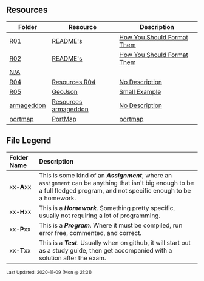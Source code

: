 ## Resources
| Folder | Resource | Description|
 | ------------|------------|------------|
 | [R01](https://github.com/rugbyprof/5443-Spatial-Data-Structures/tree/master/Resources/R01) | [ README's ](https://github.com/rugbyprof/5443-Spatial-Data-Structures/tree/master/Resources/R01) | [ How You Should Format Them](https://github.com/rugbyprof/5443-Spatial-Data-Structures/tree/master/Resources/R01) | [R01](https://github.com/rugbyprof/5443-Spatial-Data-Structures/tree/master/Resources/R01) | [ README's For Assignments](https://github.com/rugbyprof/5443-Spatial-Data-Structures/tree/master/Resources/R01) | [R01](https://github.com/rugbyprof/5443-Spatial-Data-Structures/tree/master/Resources/R01) | [ Common Errors](https://github.com/rugbyprof/5443-Spatial-Data-Structures/tree/master/Resources/R01) | [R01](https://github.com/rugbyprof/5443-Spatial-Data-Structures/tree/master/Resources/R01) | [ Example Assignment README](https://github.com/rugbyprof/5443-Spatial-Data-Structures/tree/master/Resources/R01) | [R01](https://github.com/rugbyprof/5443-Spatial-Data-Structures/tree/master/Resources/R01) | [ P02 ](https://github.com/rugbyprof/5443-Spatial-Data-Structures/tree/master/Resources/R01) | [ Bouncy Balls](https://github.com/rugbyprof/5443-Spatial-Data-Structures/tree/master/Resources/R01) | [R01](https://github.com/rugbyprof/5443-Spatial-Data-Structures/tree/master/Resources/R01) | [ Sally Smith](https://github.com/rugbyprof/5443-Spatial-Data-Structures/tree/master/Resources/R01) | [R01](https://github.com/rugbyprof/5443-Spatial-Data-Structures/tree/master/Resources/R01) | [ Description:](https://github.com/rugbyprof/5443-Spatial-Data-Structures/tree/master/Resources/R01) | [R01](https://github.com/rugbyprof/5443-Spatial-Data-Structures/tree/master/Resources/R01) | [ Files](https://github.com/rugbyprof/5443-Spatial-Data-Structures/tree/master/Resources/R01) | [R01](https://github.com/rugbyprof/5443-Spatial-Data-Structures/tree/master/Resources/R01) | [|      | File            | Description                                        |](https://github.com/rugbyprof/5443-Spatial-Data-Structures/tree/master/Resources/R01) | [R01](https://github.com/rugbyprof/5443-Spatial-Data-Structures/tree/master/Resources/R01) | [ Instructions](https://github.com/rugbyprof/5443-Spatial-Data-Structures/tree/master/Resources/R01) | [N/A](https://github.com/rugbyprof/5443-Spatial-Data-Structures/tree/master/Resources/R01) |
 | [R02](https://github.com/rugbyprof/5443-Spatial-Data-Structures/tree/master/Resources/R02) | [ README's ](https://github.com/rugbyprof/5443-Spatial-Data-Structures/tree/master/Resources/R02) | [ How You Should Format Them](https://github.com/rugbyprof/5443-Spatial-Data-Structures/tree/master/Resources/R02) | [R02](https://github.com/rugbyprof/5443-Spatial-Data-Structures/tree/master/Resources/R02) | [ GeoJson Format](https://github.com/rugbyprof/5443-Spatial-Data-Structures/tree/master/Resources/R02) | [N/A](https://github.com/rugbyprof/5443-Spatial-Data-Structures/tree/master/Resources/R02) |
 | [N/A](https://github.com/rugbyprof/5443-Spatial-Data-Structures/tree/master/Resources/N/A) |
 | [R04](https://github.com/rugbyprof/5443-Spatial-Data-Structures/tree/master/Resources/R04) | [ Resources R04 ](https://github.com/rugbyprof/5443-Spatial-Data-Structures/tree/master/Resources/R04) | [ No Description](https://github.com/rugbyprof/5443-Spatial-Data-Structures/tree/master/Resources/R04) | [N/A](https://github.com/rugbyprof/5443-Spatial-Data-Structures/tree/master/Resources/R04) |
 | [R05](https://github.com/rugbyprof/5443-Spatial-Data-Structures/tree/master/Resources/R05) | [ GeoJson ](https://github.com/rugbyprof/5443-Spatial-Data-Structures/tree/master/Resources/R05) | [ Small Example](https://github.com/rugbyprof/5443-Spatial-Data-Structures/tree/master/Resources/R05) | [N/A](https://github.com/rugbyprof/5443-Spatial-Data-Structures/tree/master/Resources/R05) |
 | [armageddon](https://github.com/rugbyprof/5443-Spatial-Data-Structures/tree/master/Resources/armageddon) | [ Resources armageddon ](https://github.com/rugbyprof/5443-Spatial-Data-Structures/tree/master/Resources/armageddon) | [ No Description](https://github.com/rugbyprof/5443-Spatial-Data-Structures/tree/master/Resources/armageddon) | [N/A](https://github.com/rugbyprof/5443-Spatial-Data-Structures/tree/master/Resources/armageddon) |
 | [portmap](https://github.com/rugbyprof/5443-Spatial-Data-Structures/tree/master/Resources/portmap) | [ PortMap](https://github.com/rugbyprof/5443-Spatial-Data-Structures/tree/master/Resources/portmap) | [portmap](https://github.com/rugbyprof/5443-Spatial-Data-Structures/tree/master/Resources/portmap) | [ What it does:](https://github.com/rugbyprof/5443-Spatial-Data-Structures/tree/master/Resources/portmap) | [portmap](https://github.com/rugbyprof/5443-Spatial-Data-Structures/tree/master/Resources/portmap) | [ Demo:](https://github.com/rugbyprof/5443-Spatial-Data-Structures/tree/master/Resources/portmap) | [portmap](https://github.com/rugbyprof/5443-Spatial-Data-Structures/tree/master/Resources/portmap) | [ Quick Preview:](https://github.com/rugbyprof/5443-Spatial-Data-Structures/tree/master/Resources/portmap) | [portmap](https://github.com/rugbyprof/5443-Spatial-Data-Structures/tree/master/Resources/portmap) | [ Layer Tree](https://github.com/rugbyprof/5443-Spatial-Data-Structures/tree/master/Resources/portmap) | [portmap](https://github.com/rugbyprof/5443-Spatial-Data-Structures/tree/master/Resources/portmap) | [ Identify](https://github.com/rugbyprof/5443-Spatial-Data-Structures/tree/master/Resources/portmap) | [portmap](https://github.com/rugbyprof/5443-Spatial-Data-Structures/tree/master/Resources/portmap) | [ Draw and Text](https://github.com/rugbyprof/5443-Spatial-Data-Structures/tree/master/Resources/portmap) | [portmap](https://github.com/rugbyprof/5443-Spatial-Data-Structures/tree/master/Resources/portmap) | [ Search JSON with autocomplete](https://github.com/rugbyprof/5443-Spatial-Data-Structures/tree/master/Resources/portmap) | [portmap](https://github.com/rugbyprof/5443-Spatial-Data-Structures/tree/master/Resources/portmap) | [ Client Side Printing](https://github.com/rugbyprof/5443-Spatial-Data-Structures/tree/master/Resources/portmap) | [portmap](https://github.com/rugbyprof/5443-Spatial-Data-Structures/tree/master/Resources/portmap) | [ Mobile View](https://github.com/rugbyprof/5443-Spatial-Data-Structures/tree/master/Resources/portmap) | [N/A](https://github.com/rugbyprof/5443-Spatial-Data-Structures/tree/master/Resources/portmap) |
 
    
## File Legend

| Folder Name | Description |
|:-----------|:-------------|
|xx-**A**xx | This is some kind of an ***Assignment***, where an `assignment` can be anything that isn't big enough to be a full fledged program, and not specific enough to be a homework. |
|xx-**H**xx | This is a ***Homework***. Something pretty specific, usually not requiring a lot of programming. |
|xx-**P**xx | This is a ***Program***. Where it must be compiled, run error free, commented, and correct. |
|xx-**T**xx | This is a ***Test***. Usually when on github, it will start out as a study guide, then get accompanied with a solution after the exam. |

    
<sup>Last Updated: 2020-11-09 (Mon @ 21:31)</sup>